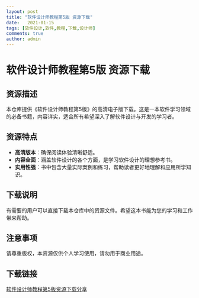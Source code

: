 ```yaml
---
layout: post
title: "软件设计师教程第5版 资源下载"
date:   2021-01-15
tags: [软件设计,软件,教程,下载,设计师]
comments: true
author: admin
---
```

# 软件设计师教程第5版 资源下载

## 资源描述

本仓库提供《软件设计师教程第5版》的高清电子版下载。这是一本软件学习领域的必备书籍，内容详实，适合所有希望深入了解软件设计与开发的学习者。

## 资源特点

- **高清版本**：确保阅读体验清晰舒适。
- **内容全面**：涵盖软件设计的各个方面，是学习软件设计的理想参考书。
- **实用性强**：书中包含大量实际案例和练习，帮助读者更好地理解和应用所学知识。

## 下载说明

有需要的用户可以直接下载本仓库中的资源文件。希望这本书能为您的学习和工作带来帮助。

## 注意事项

请尊重版权，本资源仅供个人学习使用，请勿用于商业用途。

## 下载链接

[软件设计师教程第5版资源下载分享](https://pan.quark.cn/s/2b9c70ad0516)